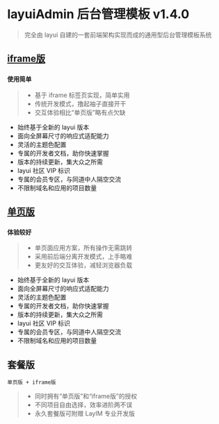 # layuiAdmin 后台管理模板 v1.4.0

> 完全由 layui 自建的一套前端架构实现而成的通用型后台管理模板系统

## [iframe版](https://xcss.github.io/admin/pro/)

### `使用简单`
> * 基于 iframe 标签页实现，简单实用
> * 传统开发模式，撸起袖子直接开干
> * 交互体验相比“单页版”略有点欠缺
* 始终基于全新的 layui 版本
* 面向全屏幕尺寸的响应式适配能力
* 灵活的主题色配置
* 专属的开发者文档，助你快速掌握
* 版本的持续更新，集大众之所需
* layui 社区 VIP 标识
* 专属的会员专区，与同道中人隔空交流
* 不限制域名和应用的项目数量

## [单页版](https://xcss.github.io/admin/std/dist/views/)
### `体验较好`
> * 单页面应用方案，所有操作无需跳转
> * 采用前后端分离开发模式，上手略难
> * 更友好的交互体验，减轻浏览器负载
* 始终基于全新的 layui 版本
* 面向全屏幕尺寸的响应式适配能力
* 灵活的主题色配置
* 专属的开发者文档，助你快速掌握
* 版本的持续更新，集大众之所需
* layui 社区 VIP 标识
* 专属的会员专区，与同道中人隔空交流
* 不限制域名和应用的项目数量

## 套餐版
`单页版 + iframe版`
> * 同时拥有“单页版”和“iframe版”的授权
> * 不同项目自由选择，效率进阶两不误
> * 永久套餐版可附赠 LayIM 专业开发版